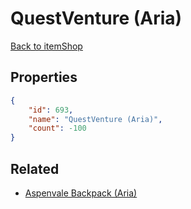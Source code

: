 # QuestVenture (Aria)

<no description available>

[Back to itemShop](../item-shops.md)

## Properties

```json
{
    "id": 693,
    "name": "QuestVenture (Aria)",
    "count": -100
}
```

## Related

- [Aspenvale Backpack (Aria)](../items/20179-aspenvale-backpack-aria.md)


